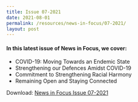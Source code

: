 ```yaml
---
title: Issue 07-2021
date: 2021-08-01
permalink: /resources/news-in-focus/07-2021/
layout: post
---
```

#### In this latest issue of News in Focus, we cover:
* COVID-19: Moving Towards an Endemic State
* Strengthening our Defences Amidst COVID-19
* Commitment to Strengthening Racial Harmony
* Remaining Open and Staying Connected


Download:
[News in Focus Issue 07-2021](/files/news-in-focus/2021/news%20in%20focus%2007-2021.pdf)